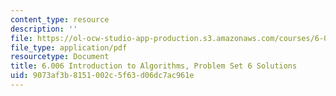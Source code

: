 ```yaml
---
content_type: resource
description: ''
file: https://ol-ocw-studio-app-production.s3.amazonaws.com/courses/6-006-introduction-to-algorithms-spring-2020/9073af3b8151002c5f63d06dc7ac961e_MIT6_006S20_ps6_solutions.pdf
file_type: application/pdf
resourcetype: Document
title: 6.006 Introduction to Algorithms, Problem Set 6 Solutions
uid: 9073af3b-8151-002c-5f63-d06dc7ac961e
---
```


